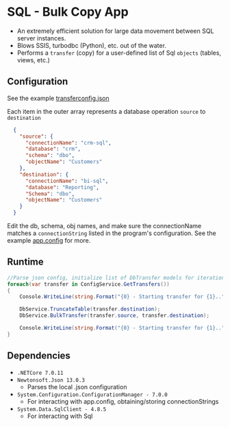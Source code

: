 # SQL - Bulk Copy App
- An extremely efficient solution for large data movement between SQL server instances.
- Blows SSIS, turbodbc (Python), etc. out of the water.
- Performs a `transfer` (copy) for a user-defined list of Sql `objects` (tables, views, etc.)

## Configuration
See the example [transferconfig.json](example_config/transferconfig.json)

Each item in the outer array represents a database operation `source` to `destination`

```json
  {
    "source": {
      "connectionName": "crm-sql",
      "database": "crm",
      "schema": "dbo",
      "objectName": "Customers"
    },
    "destination": {
      "connectionName": "bi-sql",
      "database": "Reporting",
      "Schema": "dbo",
      "objectName": "Customers"
    }
  }
```
Edit the db, schema, obj names, and make sure the connectionName matches a `connectionString` listed in the program's configuration. 
See the example [app.config](example_config/app.config) for more. 

## Runtime

```csharp
//Parse json config, initialize list of DbTransfer models for iteration
foreach(var transfer in ConfigService.GetTransfers())
{
    Console.WriteLine(string.Format("{0} - Starting transfer for {1}..", DateTime.Now, transfer.source.objectName));

    DbService.TruncateTable(transfer.destination);
    DbService.BulkTransfer(transfer.source, transfer.destination);

    Console.WriteLine(string.Format("{0} - Starting transfer for {1}..", DateTime.Now, transfer.source.objectName));
}
```

## Dependencies 

- `.NETCore 7.0.11`
- `Newtonsoft.Json 13.0.3`
  - Parses the local .json configuration
- `System.Configuration.ConfigurationManager - 7.0.0`
  - For interacting with app.config, obtaining/storing connectionStrings
- `System.Data.SqlClient - 4.8.5`
  - For interacting with Sql
